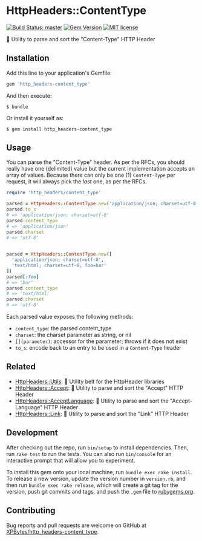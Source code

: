 # HttpHeaders::ContentType

[![Build Status: master](https://travis-ci.com/XPBytes/http_headers-content_type.svg)](https://travis-ci.com/XPBytes/http_headers-content_type)
[![Gem Version](https://badge.fury.io/rb/http_headers-content_type.svg)](https://badge.fury.io/rb/http_headers-content_type)
[![MIT license](http://img.shields.io/badge/license-MIT-brightgreen.svg)](http://opensource.org/licenses/MIT)

:nut_and_bolt: Utility to parse and sort the "Content-Type" HTTP Header

## Installation

Add this line to your application's Gemfile:

```ruby
gem 'http_headers-content_type'
```

And then execute:

    $ bundle

Or install it yourself as:

    $ gem install http_headers-content_type

## Usage

You can parse the "Content-Type" header. As per the RFCs, you should really have one (delimited) value but the current 
implementation accepts an array of values. Because there can only be one (1) `Content-Type` per request, it will always
pick the _last_ one, as per the RFCs.

```ruby
require 'http_headers/content_type'

parsed = HttpHeaders::ContentType.new('application/json; charset=utf-8')
parsed.to_s
# => 'application/json; charset=utf-8'
parsed.content_type
# => 'application/json'
parsed.charset
# => 'utf-8'

 
parsed = HttpHeaders::ContentType.new([
  'application/json; charset=utf-8',
  'text/html; charset=utf-8; foo=bar'
])
parsed[:foo]
# => 'bar'
parsed.content_type
# => 'text/html'
parsed.charset
# => 'utf-8'
```

Each parsed value exposes the following methods:
- `content_type`: the parsed content_type
- `charset`: the charset parameter as string, or nil
- `[](parameter)`: accessor for the parameter; throws if it does not exist
- `to_s`: encode back to an entry to be used in a `Content-Type` header

## Related

- [HttpHeaders::Utils](https://github.com/XPBytes/http_headers-utils): :nut_and_bolt: Utility belt for the HttpHeader libraries
- [HttpHeaders::Accept](https://github.com/XPBytes/http_headers-accept): :nut_and_bolt: Utility to parse and sort the "Accept" HTTP Header
- [HttpHeaders::AcceptLanguage](https://github.com/XPBytes/http_headers-accept_language): :nut_and_bolt: Utility to parse and sort the "Accept-Language" HTTP Header
- [HttpHeaders::Link](https://github.com/XPBytes/http_headers-link): :nut_and_bolt: Utility to parse and sort the "Link" HTTP Header

## Development

After checking out the repo, run `bin/setup` to install dependencies. Then, run `rake test` to run the tests. You can
also run `bin/console` for an interactive prompt that will allow you to experiment.

To install this gem onto your local machine, run `bundle exec rake install`. To release a new version, update the
version number in `version.rb`, and then run `bundle exec rake release`, which will create a git tag for the version,
push git commits and tags, and push the `.gem` file to [rubygems.org](https://rubygems.org).

## Contributing

Bug reports and pull requests are welcome on GitHub at [XPBytes/http_headers-content_type](https://github.com/XPBytes/http_headers-content_type).
